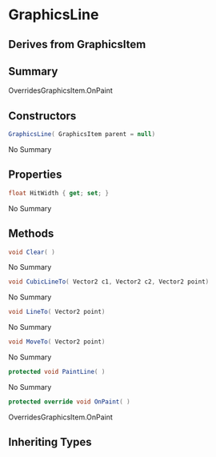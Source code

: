 # GraphicsLine

## Derives from GraphicsItem

## Summary

OverridesGraphicsItem.OnPaint
## Constructors

```c#
GraphicsLine( GraphicsItem parent = null) 
```
No Summary
## Properties

```c#
float HitWidth { get; set; } 
```
No Summary
## Methods

```c#
void Clear( ) 
```
No Summary
```c#
void CubicLineTo( Vector2 c1, Vector2 c2, Vector2 point) 
```
No Summary
```c#
void LineTo( Vector2 point) 
```
No Summary
```c#
void MoveTo( Vector2 point) 
```
No Summary
```c#
protected void PaintLine( ) 
```
No Summary
```c#
protected override void OnPaint( ) 
```
OverridesGraphicsItem.OnPaint
## Inheriting Types

